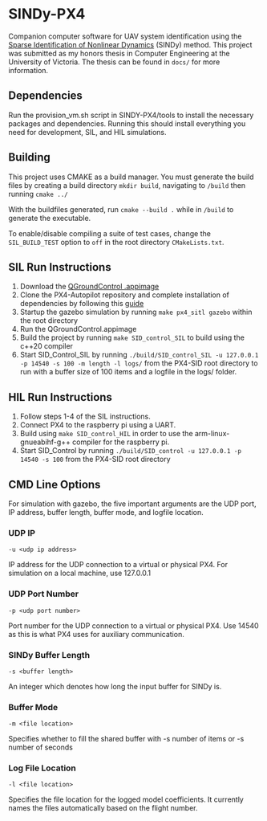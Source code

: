 # SINDy-PX4
Companion computer software for UAV system identification using the [Sparse Identification of Nonlinear Dynamics](https://www.pnas.org/doi/10.1073/pnas.1517384113) (SINDy) method. This project was submitted as my honors thesis in Computer Engineering at the University of Victoria. The thesis can be found in `docs/` for more information.

## Dependencies
Run the provision_vm.sh script in SINDY-PX4/tools to install the necessary packages and dependencies. Running this should install everything you need for development, SIL, and HIL simulations.

## Building
This project uses CMAKE as a build manager. You must generate the build files by creating a build directory `mkdir build`, navigating to `/build` then running `cmake ../`

With the buildfiles generated, run `cmake --build .` while in `/build` to generate the executable.

To enable/disable compiling a suite of test cases, change the `SIL_BUILD_TEST` option to `off` in the root directory `CMakeLists.txt`.

## SIL Run Instructions
1. Download the [QGroundControl .appimage](http://qgroundcontrol.com/downloads/)
2. Clone the PX4-Autopilot repository and complete installation of dependencies by following this [guide](https://dev.px4.io/v1.10_noredirect/en/simulation/gazebo.html)
3. Startup the gazebo simulation by running `make px4_sitl gazebo` within the root directory
4. Run the QGroundControl.appimage
5. Build the project by running `make SID_control_SIL` to build using the c++20 compiler
6. Start SID_Control_SIL by running `./build/SID_control_SIL -u 127.0.0.1 -p 14540 -s 100 -m length -l logs/` from the PX4-SID root directory to run with a buffer size of 100 items and a logfile in the logs/ folder.

## HIL Run Instructions
1. Follow steps 1-4 of the SIL instructions.
2. Connect PX4 to the raspberry pi using a UART.
5. Build using `make SID_control_HIL` in order to use the arm-linux-gnueabihf-g++ compiler for the raspberry pi.
5. Start SID_Control by running `./build/SID_control -u 127.0.0.1 -p 14540 -s 100` from the PX4-SID root directory

## CMD Line Options
For simulation with gazebo, the five important arguments are the UDP port, IP address, buffer length, buffer mode, and logfile location.

### UDP IP
`-u <udp ip address>`

IP address for the UDP connection to a virtual or physical PX4. For simulation on a local machine, use 127.0.0.1
### UDP Port Number
`-p <udp port number>`

Port number for the UDP connection to a virtual or physical PX4. Use 14540 as this is what PX4 uses for auxiliary communication.

### SINDy Buffer Length
`-s <buffer length>`

An integer which denotes how long the input buffer for SINDy is.

### Buffer Mode
`-m <file location>`

Specifies whether to fill the shared buffer with -s number of items or -s number of seconds

### Log File Location
`-l <file location>`

Specifies the file location for the logged model coefficients. It currently names the files automatically based on the flight number. 
